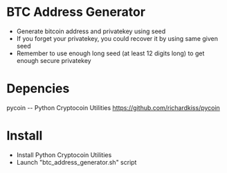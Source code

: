 # BTC Address Generator
- Generate bitcoin address and privatekey using seed
- If you forget your privatekey, you could recover it by using same given seed
- Remember to use enough long seed (at least 12 digits long) to get enough secure privatekey

# Depencies
pycoin -- Python Cryptocoin Utilities
https://github.com/richardkiss/pycoin

# Install
- Install Python Cryptocoin Utilities
- Launch "btc_address_generator.sh" script
